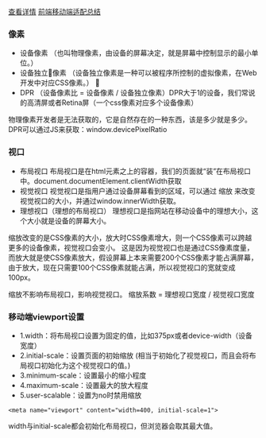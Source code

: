 [查看详情](https://segmentfault.com/a/1190000017784801)
[前端移动端适配总结](https://segmentfault.com/a/1190000011586301)
### 像素
- 设备像素     （也叫物理像素，由设备的屏幕决定，就是屏幕中控制显示的最小单位。）
- 设备独立像素  （设备独立像素是一种可以被程序所控制的虚拟像素，在Web开发中对应CSS像素。） 
- DPR   （设备像素比 = 设备像素 / 设备独立像素）DPR大于1的设备，我们常说的高清屏或者Retina屏（一个css像素对应多个设备像素）

物理像素开发者是无法获取的，它是自然存在的一种东西，该是多少就是多少。
DPR可以通过JS来获取：window.devicePixelRatio

### 视口
- 布局视口  布局视口是在html元素之上的容器，我们的页面就“装”在布局视口中。document.documentElement.clientWidth获取
- 视觉视口  视觉视口是指用户通过设备屏幕看到的区域，可以通过 缩放 来改变视觉视口的大小，并通过window.innerWidth获取。
- 理想视口（理想的布局视口）  理想视口是指网站在移动设备中的理想大小，这个大小就是设备的屏幕大小。

缩放改变的是CSS像素的大小，放大时CSS像素增大，则一个CSS像素可以跨越更多的设备像素，视觉视口会变小。
这是因为视觉视口也是通过CSS像素度量，而放大就是使CSS像素放大，假设屏幕上本来需要200个CSS像素才能占满屏幕，由于放大，现在只需要100个CSS像素就能占满，所以视觉视口的宽就变成100px。

缩放不影响布局视口，影响视觉视口。
缩放系数 = 理想视口宽度 / 视觉视口宽度




### 移动端viewport设置

- 1.width：将布局视口设置为固定的值，比如375px或者device-width（设备宽度）
- 2.initial-scale：设置页面的初始缩放 (相当于初始化了视觉视口，而且会将布局视口初始化为这个视觉视口的值。)
- 3.minimum-scale：设置最小的缩小程度
- 4.maximum-scale：设置最大的放大程度
- 5.user-scalable：设置为no时禁用缩放

```
<meta name="viewport" content="width=400, initial-scale=1">
```

width与initial-scale都会初始化布局视口，但浏览器会取其最大值。

